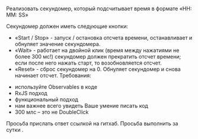 Реализовать секундомер, который подсчитывает время в формате «HH: MM: SS»

Секундомер должен иметь следующие кнопки:
* «Start / Stop» - запуск / остановка отсчета времени, останавливает и обнуляет значение секундомера.
* «Wait» - работает на двойной клик (время между нажатиями не более 300 мс!) секундомер должен прекратить отсчет времени; если после него нажать старт, то возобновляется отсчет.
* «Reset» - сброс секундомер на 0.  Обнуляет секундомер и снова начинает отсчет.
Требования:
 - используйте Observables в коде
 - RxJS подход
 - функциональный подход
 - нам важнее всего увидеть Ваше умение писать код
- 300 млс – это не DoubleClick

Просьба прислать ответ ссылкой на гитхаб.
Просьба выполнить за сутки .
